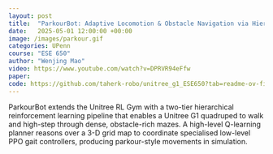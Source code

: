 ```yaml
---
layout: post
title:  "ParkourBot: Adaptive Locomotion & Obstacle Navigation via Hierarchical Reinforcement Learning"
date:   2025-05-01 12:00:00 +00:00
image: /images/parkour.gif
categories: UPenn
course: "ESE 650"
author: "Wenjing Mao"
video: https://www.youtube.com/watch?v=DPRVR94eFfw
paper:
code: https://github.com/taherk-robo/unitree_g1_ESE650?tab=readme-ov-file
---
```

ParkourBot extends the Unitree RL Gym with a two-tier hierarchical reinforcement learning pipeline that enables a Unitree G1 quadruped to walk and high-step through dense, obstacle-rich mazes. A high-level Q-learning planner reasons over a 3-D grid map to coordinate specialised low-level PPO gait controllers, producing parkour-style movements in simulation.